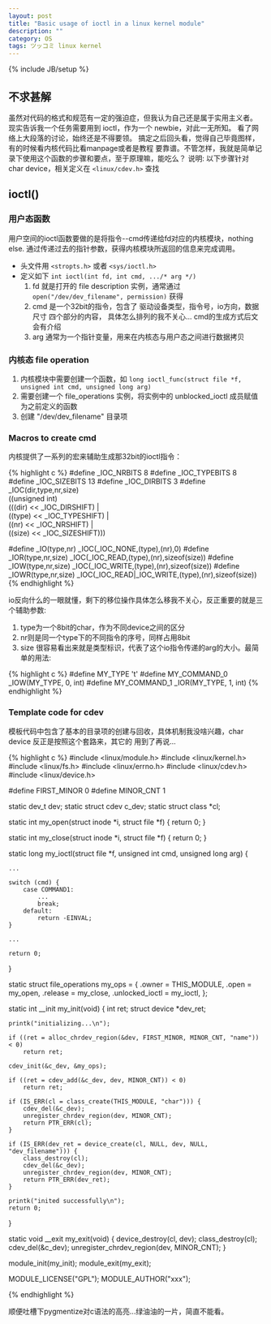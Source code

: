 ```yaml
---
layout: post
title: "Basic usage of ioctl in a linux kernel module"
description: ""
category: OS
tags: ツッコミ linux kernel
---
```

{% include JB/setup %}

## 不求甚解

虽然对代码的格式和规范有一定的强迫症，但我认为自己还是属于实用主义者。
现实告诉我一个任务需要用到 ioctl，作为一个 newbie，对此一无所知。
看了网络上大段落的讨论，始终还是不得要领。
搞定之后回头看，觉得自己毕竟图样，有的时候看内核代码比看manpage或者是教程
要靠谱。不管怎样，我就是简单记录下使用这个函数的步骤和要点，至于原理嘛，能吃么？
说明: 以下步骤针对 char device，相关定义在 `<linux/cdev.h>` 查找

## ioctl()

### 用户态函数

用户空间的ioctl函数要做的是将指令--cmd传递给fd对应的内核模块，nothing else.
通过传递过去的指针参数，获得内核模块所返回的信息来完成调用。

* 头文件用 `<stropts.h>` 或者 `<sys/ioctl.h>`
* 定义如下 `int ioctl(int fd, int cmd, .../* arg */)`
    1. fd 就是打开的 file description 实例，通常通过 `open("/dev/dev_filename", permission)` 获得
    2. cmd 是一个32bit的指令，包含了 驱动设备类型，指令号，io方向，数据尺寸 四个部分的内容，
    具体怎么排列的我不关心... cmd的生成方式后文会有介绍
    3. arg 通常为一个指针变量，用来在内核态与用户态之间进行数据拷贝

### 内核态 file operation

1. 内核模块中需要创建一个函数，如 `long ioctl_func(struct file *f, unsigned int cmd, unsigned long arg)`
2. 需要创建一个 file_operations 实例，将实例中的 unblocked_ioctl 成员赋值为之前定义的函数
3. 创建 "/dev/dev_filename" 目录项

### Macros to create cmd

内核提供了一系列的宏来辅助生成那32bit的ioctl指令：

{% highlight c %}
#define _IOC_NRBITS 8
#define _IOC_TYPEBITS   8
#define _IOC_SIZEBITS   13
#define _IOC_DIRBITS    3
#define _IOC(dir,type,nr,size)          \
    ((unsigned int)             \
     (((dir)  << _IOC_DIRSHIFT) |       \
      ((type) << _IOC_TYPESHIFT) |      \
      ((nr)   << _IOC_NRSHIFT) |        \
      ((size) << _IOC_SIZESHIFT)))

#define _IO(type,nr)        _IOC(_IOC_NONE,(type),(nr),0)
#define _IOR(type,nr,size)  _IOC(_IOC_READ,(type),(nr),sizeof(size))
#define _IOW(type,nr,size)  _IOC(_IOC_WRITE,(type),(nr),sizeof(size))
#define _IOWR(type,nr,size) _IOC(_IOC_READ|_IOC_WRITE,(type),(nr),sizeof(size))
{% endhighlight %}

io反向什么的一眼就懂，剩下的移位操作具体怎么移我不关心，反正重要的就是三个辅助参数:

1. type为一个8bit的char，作为不同device之间的区分
2. nr则是同一个type下的不同指令的序号，同样占用8bit
3. size 很容易看出来就是类型标识，代表了这个io指令传递的arg的大小。最简单的用法:

{% highlight c %}
#define MY_TYPE 't'
#define MY_COMMAND_0 _IOW(MY_TYPE, 0, int)
#define MY_COMMAND_1 _IOR(MY_TYPE, 1, int)
{% endhighlight %}

### Template code for cdev

模板代码中包含了基本的目录项的创建与回收，具体机制我没啥兴趣，char device 反正是按照这个套路来，其它的
用到了再说...

{% highlight c %}
#include <linux/module.h>
#include <linux/kernel.h>
#include <linux/fs.h>
#include <linux/errno.h>
#include <linux/cdev.h>
#include <linux/device.h>

#define FIRST_MINOR 0
#define MINOR_CNT 1

static dev_t dev;
static struct cdev c_dev;
static struct class *cl;

static int my_open(struct inode *i, struct file *f) {
    return 0;
}

static int my_close(struct inode *i, struct file *f) {
    return 0;
}

static long my_ioctl(struct file *f, unsigned int cmd, unsigned long arg) {

    ...

    switch (cmd) {
        case COMMAND1:
            ...
            break;
        default:
            return -EINVAL;
    }

    ...

    return 0;
}

static struct file_operations my_ops = {
    .owner = THIS_MODULE,
    .open = my_open,
    .release = my_close,
    .unlocked_ioctl = my_ioctl,
};

static int __init my_init(void) {
    int ret;
    struct device *dev_ret;

    printk("initializing...\n");

    if ((ret = alloc_chrdev_region(&dev, FIRST_MINOR, MINOR_CNT, "name")) < 0)
        return ret;

    cdev_init(&c_dev, &my_ops);

    if ((ret = cdev_add(&c_dev, dev, MINOR_CNT)) < 0)
        return ret;

    if (IS_ERR(cl = class_create(THIS_MODULE, "char"))) {
        cdev_del(&c_dev);
        unregister_chrdev_region(dev, MINOR_CNT);
        return PTR_ERR(cl);
    }

    if (IS_ERR(dev_ret = device_create(cl, NULL, dev, NULL, "dev_filename"))) {
        class_destroy(cl);
        cdev_del(&c_dev);
        unregister_chrdev_region(dev, MINOR_CNT);
        return PTR_ERR(dev_ret);
    }

    printk("inited successfully\n");
    return 0;
}

static void __exit my_exit(void) {
    device_destroy(cl, dev);
    class_destroy(cl);
    cdev_del(&c_dev);
    unregister_chrdev_region(dev, MINOR_CNT);
}

module_init(my_init);
module_exit(my_exit);

MODULE_LICENSE("GPL");
MODULE_AUTHOR("xxx");

{% endhighlight %}

顺便吐槽下pygmentize对c语法的高亮...绿油油的一片，简直不能看。
